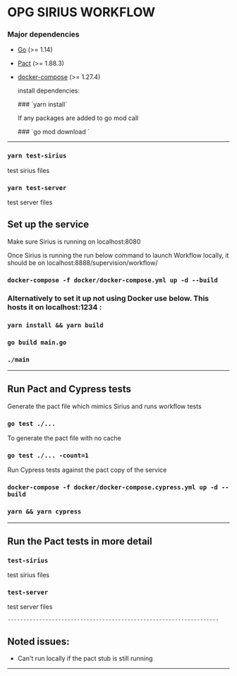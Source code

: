 <h1> OPG SIRIUS WORKFLOW </h1>

### Major dependencies

- [Go](https://golang.org/) (>= 1.14)
- [Pact](https://github.com/pact-foundation/pact-ruby-standalone) (>= 1.88.3)
- [docker-compose](https://docs.docker.com/compose/install/) (>= 1.27.4)

  <p> install dependencies: </p>
  ### `yarn install`
  <p> If any packages are added to go mod call </p>
  ### `go mod download `

-------------------------------------------------------------------
  ### `yarn test-sirius`
  <p> test sirius files </p>

   ### `yarn test-server`
  <p> test server files </p>

<h2> Set up the service </h2>
  <p> Make sure Sirius is running on localhost:8080 </p>
  <p> Once Sirius is running the run below command to launch Workflow locally, it should be on localhost:8888/supervision/workflow/ </p>
  
  ### `docker-compose -f docker/docker-compose.yml up -d --build `

  <h3> Alternatively to set it up not using Docker use below. This hosts it on localhost:1234 : </h3>
  
  ### `yarn install && yarn build `
  ### `go build main.go `
  ### `./main `

  -------------------------------------------------------------------

<h2> Run Pact and Cypress tests </h2>

<p> Generate the pact file which mimics Sirius and runs workflow tests</p>

 ### `go test ./...`
 
 <p> To generate the pact file with no cache </p>

 ### `go test ./... -count=1`
 
 <p> Run Cypress tests against the pact copy of the service </p>
 
 ### `docker-compose -f docker/docker-compose.cypress.yml up -d --build `
 
 ### `yarn && yarn cypress `
    
  -------------------------------------------------------------------
<h2> Run the Pact tests in more detail</h2>

  ### `test-sirius`
  <p> test sirius files </p>

  ### `test-server`
  <p> test server files </p>

    -------------------------------------------------------------------

  <h2> Noted issues: </h2>
  <ul>
  <li> Can't run locally if the pact stub is still running </li>
  </ul>

  -------------------------------------------------------------------


 